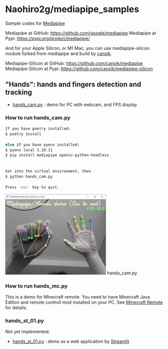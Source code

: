 # Naohiro2g/mediapipe_samples

Sample codes for [Mediapipe](https://google.github.io/mediapipe/)

Mediapipe at GitHub: <https://github.com/google/mediapipe>
Mediapipe at Pypi: <https://pypi.org/project/mediapipe/>

And for your Apple Silicon, or M1 Mac, you can use mediapipe-silicon module forked from mediapipe and build by [cansik](<https://github.com/cansik/>).

Mediapipe-Silicon at GitHub: <https://github.com/cansik/mediapipe>
Mediapipe-Silicon at Pypi: <https://github.com/cansik/mediapipe-silicon>

## "Hands": hands and fingers detection and tracking

- [hands_cam.py](./hands_cam.py) : demo for PC with webcam, and FPS display

### How to run hands_cam.py

```bash
If you have poetry installed:
$ poetry install

else if you have pyenv installed:
$ pyenv local 3.10.11
$ pip install mediapipe opencv-python-headless


Get into the virtual environment, then
$ python hands_cam.py

Press 'esc' key to quit.
```

<img src="./mediapipe_hands_demo.png" width=320> hands_cam.py


### How to run hands_mc.py
This is a demo for Minecraft remote. You need to have Minecraft Java Edition and remote controll mod installed on your PC. See [Minecraft Remote](https://github.com/Naohiro2g/minecraft_remote) for details.

### hands_st_01.py
Not yet implemented:
- [hands_st_01.py](./hands_st_01.py) : demo as a web application by [Streamlit](https://streamlit.io/)

